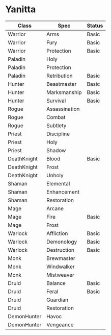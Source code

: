 # Yanitta

|Class|Spec|Status|
|---|---|---|
|Warrior|Arms|Basic|
|Warrior|Fury|Basic|
|Warrior|Protection|Basic|
|Paladin|Holy|
|Paladin|Protection|
|Paladin|Retribution|Basic|
|Hunter|Beastmaster|Basic|
|Hunter|Marksmanship|Basic|
|Hunter|Survival|Basic|
|Rogue|Assassination|
|Rogue|Combat|
|Rogue|Subtlety|
|Priest|Discipline|
|Priest|Holy|
|Priest|Shadow|
|DeathKnight|Blood|Basic|
|DeathKnight|Frost|
|DeathKnight|Unholy|
|Shaman|Elemental|
|Shaman|Enhancement|
|Shaman|Restoration|
|Mage|Arcane|
|Mage|Fire|Basic|
|Mage|Frost|
|Warlock|Affliction|Basic|
|Warlock|Demonology|Basic|
|Warlock|Destruction|Basic|
|Monk|Brewmaster|
|Monk|Windwalker|
|Monk|Mistweaver|
|Druid|Balance|Basic|
|Druid|Feral|Basic|
|Druid|Guardian|
|Druid|Restoration|
|DemonHunter|Havoc|
|DemonHunter|Vengeance|
